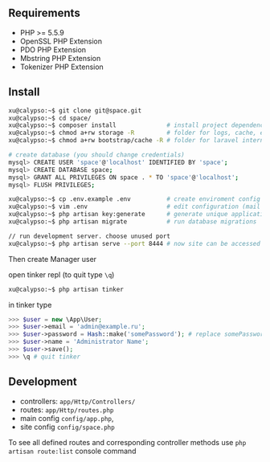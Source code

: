 ## Requirements

- PHP >= 5.5.9
- OpenSSL PHP Extension
- PDO PHP Extension
- Mbstring PHP Extension
- Tokenizer PHP Extension

## Install

```bash
xu@calypso:~$ git clone git@space.git
xu@calypso:~$ cd space/
xu@calypso:~$ composer install              # install project dependencies
xu@calypso:~$ chmod a+rw storage -R         # folder for logs, cache, etc
xu@calypso:~$ chmod a+rw bootstrap/cache -R # folder for laravel internal cache

# create database (you should change credentials)
mysql> CREATE USER 'space'@'localhost' IDENTIFIED BY 'space';
mysql> CREATE DATABASE space;
mysql> GRANT ALL PRIVILEGES ON space . * TO 'space'@'localhost';
mysql> FLUSH PRIVILEGES;

xu@calypso:~$ cp .env.example .env          # create enviroment config file
xu@calypso:~$ vim .env                      # edit configuration (mail smtp options, db credentials you choose on db creation, debug mode). also you can edit mail config at config/mail.php file
xu@calypso:~$ php artisan key:generate      # generate unique application key
xu@calypso:~$ php artisan migrate           # run database migrations

// run development server. choose unused port
xu@calypso:~$ php artisan serve --port 8444 # now site can be accessed at http://localhost:8444
```

Then create Manager user

open tinker repl (to quit type `\q`)
```bash
xu@calypso:~$ php artisan tinker
```

in tinker type
```php
>>> $user = new \App\User;
>>> $user->email = 'admin@example.ru';
>>> $user->password = Hash::make('somePassword'); # replace somePassword with strong manager password
>>> $user->name = 'Administrator Name';
>>> $user->save();
>>> \q # quit tinker
```

## Development

- controllers: `app/Http/Controllers/`
- routes: `app/Http/routes.php`
- main config `config/app.php`,
- site config `config/space.php`


To see all defined routes and corresponding controller methods use `php artisan route:list` console command